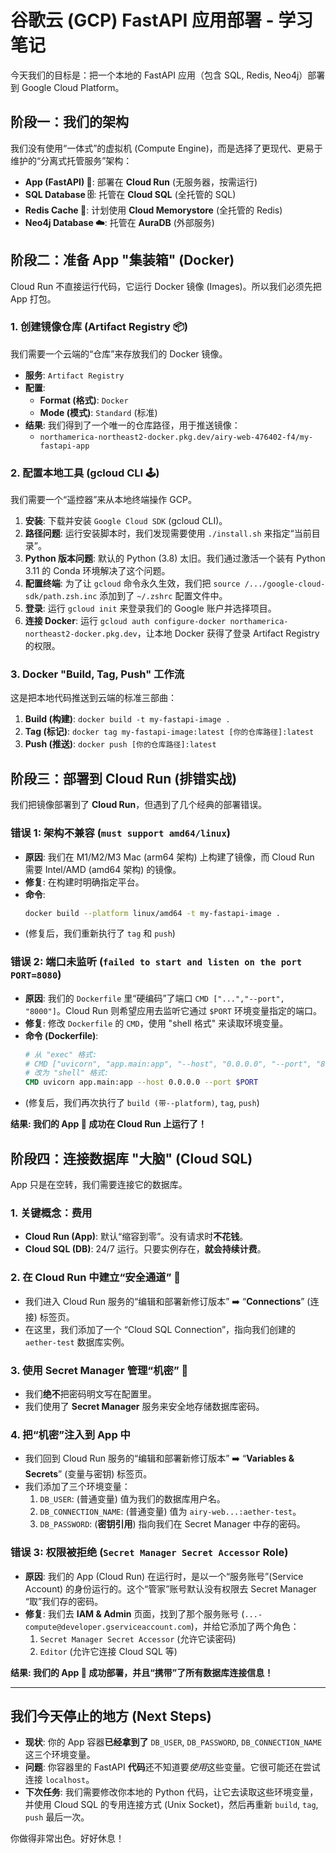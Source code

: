 # 谷歌云 (GCP) FastAPI 应用部署 - 学习笔记

今天我们的目标是：把一个本地的 FastAPI 应用（包含 SQL, Redis, Neo4j）部署到 Google Cloud Platform。

## 阶段一：我们的架构

我们没有使用“一体式”的虚拟机 (Compute Engine)，而是选择了更现代、更易于维护的“分离式托管服务”架构：

* **App (FastAPI) 🚀**: 部署在 **Cloud Run** (无服务器，按需运行)
* **SQL Database 🗄️**: 托管在 **Cloud SQL** (全托管的 SQL)
* **Redis Cache 💾**: 计划使用 **Cloud Memorystore** (全托管的 Redis)
* **Neo4j Database ☁️**: 托管在 **AuraDB** (外部服务)

## 阶段二：准备 App "集装箱" (Docker)

Cloud Run 不直接运行代码，它运行 Docker 镜像 (Images)。所以我们必须先把 App 打包。

### 1. 创建镜像仓库 (Artifact Registry 📦)

我们需要一个云端的“仓库”来存放我们的 Docker 镜像。

* **服务**: `Artifact Registry`
* **配置**:
    * **Format (格式)**: `Docker`
    * **Mode (模式)**: `Standard` (标准)
* **结果**: 我们得到了一个唯一的仓库路径，用于推送镜像：
    * `northamerica-northeast2-docker.pkg.dev/airy-web-476402-f4/my-fastapi-app`

### 2. 配置本地工具 (gcloud CLI 🕹️)

我们需要一个“遥控器”来从本地终端操作 GCP。

1.  **安装**: 下载并安装 `Google Cloud SDK` (gcloud CLI)。
2.  **路径问题**: 运行安装脚本时，我们发现需要使用 `./install.sh` 来指定“当前目录”。
3.  **Python 版本问题**: 默认的 Python (3.8) 太旧。我们通过激活一个装有 Python 3.11 的 Conda 环境解决了这个问题。
4.  **配置终端**: 为了让 `gcloud` 命令永久生效，我们把 `source /.../google-cloud-sdk/path.zsh.inc` 添加到了 `~/.zshrc` 配置文件中。
5.  **登录**: 运行 `gcloud init` 来登录我们的 Google 账户并选择项目。
6.  **连接 Docker**: 运行 `gcloud auth configure-docker northamerica-northeast2-docker.pkg.dev`，让本地 Docker 获得了登录 Artifact Registry 的权限。

### 3. Docker "Build, Tag, Push" 工作流

这是把本地代码推送到云端的标准三部曲：

1.  **Build (构建)**: `docker build -t my-fastapi-image .`
2.  **Tag (标记)**: `docker tag my-fastapi-image:latest [你的仓库路径]:latest`
3.  **Push (推送)**: `docker push [你的仓库路径]:latest`

## 阶段三：部署到 Cloud Run (排错实战)

我们把镜像部署到了 **Cloud Run**，但遇到了几个经典的部署错误。

### 错误 1: 架构不兼容 (`must support amd64/linux`)
* **原因**: 我们在 M1/M2/M3 Mac (arm64 架构) 上构建了镜像，而 Cloud Run 需要 Intel/AMD (amd64 架构) 的镜像。
* **修复**: 在构建时明确指定平台。
* **命令**:
    ```bash
    docker build --platform linux/amd64 -t my-fastapi-image .
    ```
* (修复后，我们重新执行了 `tag` 和 `push`)

### 错误 2: 端口未监听 (`failed to start and listen on the port PORT=8080`)
* **原因**: 我们的 `Dockerfile` 里“硬编码”了端口 `CMD ["...","--port", "8000"]`。Cloud Run 则希望应用去监听它通过 `$PORT` 环境变量指定的端口。
* **修复**: 修改 `Dockerfile` 的 `CMD`，使用 "shell 格式" 来读取环境变量。
* **命令 (Dockerfile)**:
    ```dockerfile
    # 从 "exec" 格式:
    # CMD ["uvicorn", "app.main:app", "--host", "0.0.0.0", "--port", "8000"]
    # 改为 "shell" 格式:
    CMD uvicorn app.main:app --host 0.0.0.0 --port $PORT
    ```
* (修复后，我们再次执行了 `build (带--platform)`, `tag`, `push`)

**结果: 我们的 App 🚀 成功在 Cloud Run 上运行了！**

## 阶段四：连接数据库 "大脑" (Cloud SQL)

App 只是在空转，我们需要连接它的数据库。

### 1. 关键概念：费用
* **Cloud Run (App)**: 默认“缩容到零”。没有请求时**不花钱**。
* **Cloud SQL (DB)**: 24/7 运行。只要实例存在，**就会持续计费**。

### 2. 在 Cloud Run 中建立“安全通道” 🌉
* 我们进入 Cloud Run 服务的“编辑和部署新修订版本” ➡️ “**Connections**” (连接) 标签页。
* 在这里，我们添加了一个 “Cloud SQL Connection”，指向我们创建的 `aether-test` 数据库实例。

### 3. 使用 Secret Manager 管理“机密” 🔑
* 我们**绝不**把密码明文写在配置里。
* 我们使用了 **Secret Manager** 服务来安全地存储数据库密码。

### 4. 把“机密”注入到 App 中
* 我们回到 Cloud Run 服务的“编辑和部署新修订版本” ➡️ “**Variables & Secrets**” (变量与密钥) 标签页。
* 我们添加了三个环境变量：
    1.  `DB_USER`: (普通变量) 值为我们的数据库用户名。
    2.  `DB_CONNECTION_NAME`: (普通变量) 值为 `airy-web...:aether-test`。
    3.  `DB_PASSWORD`: (**密钥引用**) 指向我们在 Secret Manager 中存的密码。

### 错误 3: 权限被拒绝 (`Secret Manager Secret Accessor` Role)
* **原因**: 我们的 App (Cloud Run) 在运行时，是以一个“服务账号”(Service Account) 的身份运行的。这个“管家”账号默认没有权限去 Secret Manager “取”我们存的密码。
* **修复**: 我们去 **IAM & Admin** 页面，找到了那个服务账号 (`...-compute@developer.gserviceaccount.com`)，并给它添加了两个角色：
    1.  `Secret Manager Secret Accessor` (允许它读密码)
    2.  `Editor` (允许它连接 Cloud SQL 等)

**结果: 我们的 App 🚀 成功部署，并且“携带”了所有数据库连接信息！**

---

## 我们今天停止的地方 (Next Steps)

* **现状**: 你的 App 容器**已经拿到了** `DB_USER`, `DB_PASSWORD`, `DB_CONNECTION_NAME` 这三个环境变量。
* **问题**: 你容器里的 FastAPI **代码**还不知道要*使用*这些变量。它很可能还在尝试连接 `localhost`。
* **下次任务**: 我们需要修改你本地的 Python 代码，让它去读取这些环境变量，并使用 Cloud SQL 的专用连接方式 (Unix Socket)，然后再重新 `build`, `tag`, `push` 最后一次。

你做得非常出色。好好休息！